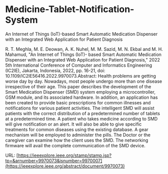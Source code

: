 # Medicine-Tablet-Notification-System
An Internet of Things (IoT)-based Smart Automatic Medication Dispenser with an Integrated Web Application for Patient Diagnosis

R. T. Meghla, M. E. Deowan, A. K. Nuhel, M. M. Sazid, M. N. Ekbal and M. H. Mahamud, "An Internet of Things (IoT)- based Smart Automatic Medication Dispenser with an Integrated Web Application for Patient Diagnosis," 2022 5th International Conference of Computer and Informatics Engineering (IC2IE), Jakarta, Indonesia, 2022, pp. 16-21, doi: 10.1109/IC2IE56416.2022.9970073.Abstract: Health problems are getting worse day by day. Nowadays, most people undergo more than one disease irrespective of their age. This paper describes the development of the Smart Medication Dispenser (SMD) system employing a microcontroller, GSM module, and its associated hardware. In addition, an application has been created to provide basic prescriptions for common illnesses and notifications for various patient activities. The intelligent SMD will assist patients with the correct distribution of a predetermined number of tablets at a predetermined time. A patient who takes medicine according to SMD will give notification or an alert. It will also be able to give specific treatments for common diseases using the existing database. A gear mechanism will be employed to administer the pills. The Doctor or the caregiver can examine how the client uses the SMD. The networking firmware will avail the complete communication of the SMD device.

URL: [https://ieeexplore.ieee.org/stamp/stamp.jsp?tp=&arnumber=9970073&isnumber=9970007](https://ieeexplore.ieee.org/abstract/document/9970073)

